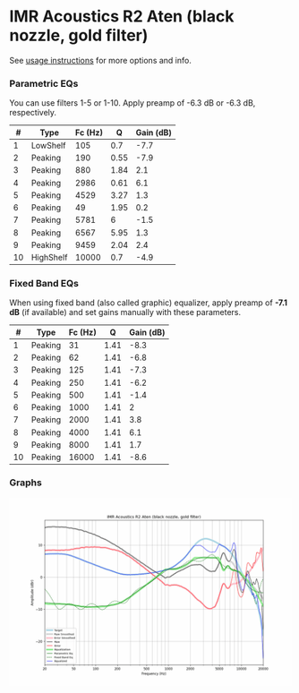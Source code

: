 # IMR Acoustics R2 Aten (black nozzle, gold filter)
See [usage instructions](https://github.com/jaakkopasanen/AutoEq#usage) for more options and info.

### Parametric EQs
You can use filters 1-5 or 1-10. Apply preamp of -6.3 dB or -6.3 dB, respectively.

|   # | Type      |   Fc (Hz) |    Q |   Gain (dB) |
|-----|-----------|-----------|------|-------------|
|   1 | LowShelf  |       105 | 0.7  |        -7.7 |
|   2 | Peaking   |       190 | 0.55 |        -7.9 |
|   3 | Peaking   |       880 | 1.84 |         2.1 |
|   4 | Peaking   |      2986 | 0.61 |         6.1 |
|   5 | Peaking   |      4529 | 3.27 |         1.3 |
|   6 | Peaking   |        49 | 1.95 |         0.2 |
|   7 | Peaking   |      5781 | 6    |        -1.5 |
|   8 | Peaking   |      6567 | 5.95 |         1.3 |
|   9 | Peaking   |      9459 | 2.04 |         2.4 |
|  10 | HighShelf |     10000 | 0.7  |        -4.9 |

### Fixed Band EQs
When using fixed band (also called graphic) equalizer, apply preamp of **-7.1 dB** (if available) and set gains manually with these parameters.

|   # | Type    |   Fc (Hz) |    Q |   Gain (dB) |
|-----|---------|-----------|------|-------------|
|   1 | Peaking |        31 | 1.41 |        -8.3 |
|   2 | Peaking |        62 | 1.41 |        -6.8 |
|   3 | Peaking |       125 | 1.41 |        -7.3 |
|   4 | Peaking |       250 | 1.41 |        -6.2 |
|   5 | Peaking |       500 | 1.41 |        -1.4 |
|   6 | Peaking |      1000 | 1.41 |         2   |
|   7 | Peaking |      2000 | 1.41 |         3.8 |
|   8 | Peaking |      4000 | 1.41 |         6.1 |
|   9 | Peaking |      8000 | 1.41 |         1.7 |
|  10 | Peaking |     16000 | 1.41 |        -8.6 |

### Graphs
![](./IMR%20Acoustics%20R2%20Aten%20(black%20nozzle,%20gold%20filter).png)
